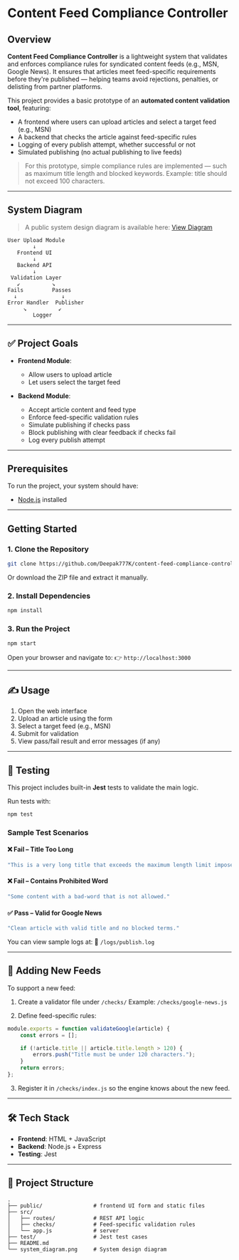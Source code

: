 # Content Feed Compliance Controller

## Overview

**Content Feed Compliance Controller** is a lightweight system that validates and enforces compliance rules for syndicated content feeds (e.g., MSN, Google News). It ensures that articles meet feed-specific requirements before they're published — helping teams avoid rejections, penalties, or delisting from partner platforms.

This project provides a basic prototype of an **automated content validation tool**, featuring:

* A frontend where users can upload articles and select a target feed (e.g., MSN)
* A backend that checks the article against feed-specific rules
* Logging of every publish attempt, whether successful or not
* Simulated publishing (no actual publishing to live feeds)

> For this prototype, simple compliance rules are implemented — such as maximum title length and blocked keywords. Example: title should not exceed 100 characters.

---

## System Diagram

> A public system design diagram is available here: [View Diagram](https://www.mermaidchart.com/app/projects/45b5c0d5-94a2-4bf1-8dcb-8d37875431ae/diagrams/a4cd7bfe-6689-46fc-ba5d-d11a250e7c04/version/v0.1/edit)

```
User Upload Module
        ↓
   Frontend UI
        ↓
   Backend API
        ↓
 Validation Layer
   ↙          ↘
Fails         Passes
  ↓              ↓
Error Handler  Publisher
     ↘          ↙
        Logger
```

---

## ✅ Project Goals

* **Frontend Module**:

  * Allow users to upload article
  * Let users select the target feed
* **Backend Module**:

  * Accept article content and feed type
  * Enforce feed-specific validation rules
  * Simulate publishing if checks pass
  * Block publishing with clear feedback if checks fail
  * Log every publish attempt

---

## Prerequisites

To run the project, your system should have:

* [Node.js](https://nodejs.org/) installed

---

## Getting Started

### 1. Clone the Repository

```bash
git clone https://github.com/Deepak777K/content-feed-compliance-controller.git
```

Or download the ZIP file and extract it manually.

### 2. Install Dependencies

```bash
npm install
```

### 3. Run the Project

```bash
npm start
```

Open your browser and navigate to:
👉 `http://localhost:3000`

---

## ✍️ Usage

1. Open the web interface
2. Upload an article using the form
3. Select a target feed (e.g., MSN)
4. Submit for validation
5. View pass/fail result and error messages (if any)

---

## 🧪 Testing

This project includes built-in **Jest** tests to validate the main logic.

Run tests with:

```bash
npm test
```

### Sample Test Scenarios

#### ❌ Fail – Title Too Long

```js
"This is a very long title that exceeds the maximum length limit imposed by the feed rules..........."
```

#### ❌ Fail – Contains Prohibited Word

```js
"Some content with a bad-word that is not allowed."
```

#### ✅ Pass – Valid for Google News

```js
"Clean article with valid title and no blocked terms."
```

You can view sample logs at:
📁 `/logs/publish.log`

---

## 🧩 Adding New Feeds

To support a new feed:

1. Create a validator file under `/checks/`
   Example: `/checks/google-news.js`

2. Define feed-specific rules:

```js
module.exports = function validateGoogle(article) {
	const errors = [];

	if (!article.title || article.title.length > 120) {
		errors.push("Title must be under 120 characters.");
	}
	return errors;
};
```

3. Register it in `/checks/index.js` so the engine knows about the new feed.

---

## 🛠️ Tech Stack

* **Frontend**: HTML + JavaScript
* **Backend**: Node.js + Express
* **Testing**: Jest

---

## 📁 Project Structure

```
.
├── public/                # frontend UI form and static files
├── src/
│   ├── routes/            # REST API logic
│   ├── checks/            # Feed-specific validation rules
│   └── app.js             # server
├── test/                  # Jest test cases
├── README.md
└── system_diagram.png     # System design diagram
```


